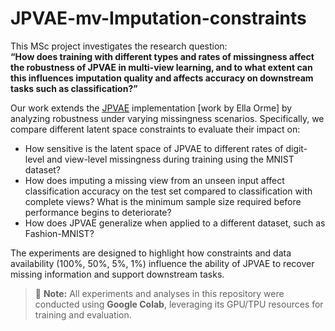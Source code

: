# JPVAE-mv-Imputation-constraints
  
This MSc project investigates the research question:  
**“How does training with different types and rates of missingness affect the robustness of JPVAE in multi-view learning, and to what extent can this influences imputation quality and affects accuracy on downstream tasks such as classification?”**

Our work extends the [JPVAE](https://github.com/eso28599/JPVAE/blob/master/README.md) implementation [work by Ella Orme] by analyzing robustness under varying missingness scenarios. Specifically, we compare different latent space constraints to evaluate their impact on:
- How sensitive is the latent space of JPVAE to different rates of digit-level and view-level missingness during training using the MNIST dataset?  
- How does imputing a missing view from an unseen input affect classification accuracy on the test set compared to classification with complete views? What is the minimum sample size required before performance begins to deteriorate?  
- How does JPVAE generalize when applied to a different dataset, such as Fashion-MNIST?

The experiments are designed to highlight how constraints and data availability (100%, 50%, 5%, 1%) influence the ability of JPVAE to recover missing information and support downstream tasks. 

> 📝 **Note:** All experiments and analyses in this repository were conducted using **Google Colab**, leveraging its GPU/TPU resources for training and evaluation.  

